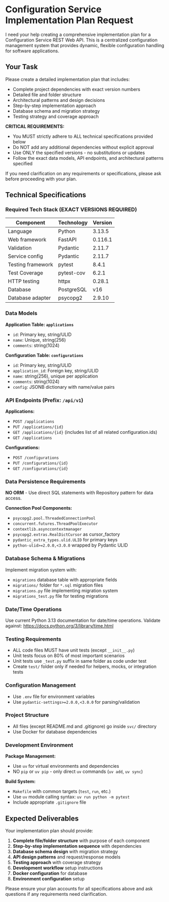 # Configuration Service Implementation Plan Request

I need your help creating a comprehensive implementation plan for a Configuration Service REST Web API. This is a centralized configuration management system that provides dynamic, flexible configuration handling for software applications.

## Your Task

Please create a detailed implementation plan that includes:
- Complete project dependencies with exact version numbers
- Detailed file and folder structure
- Architectural patterns and design decisions
- Step-by-step implementation approach
- Database schema and migration strategy
- Testing strategy and coverage approach

**CRITICAL REQUIREMENTS:**
- You MUST strictly adhere to ALL technical specifications provided below
- Do NOT add any additional dependencies without explicit approval
- Use ONLY the specified versions - no substitutions or updates
- Follow the exact data models, API endpoints, and architectural patterns specified

If you need clarification on any requirements or specifications, please ask before proceeding with your plan.

## Technical Specifications

### Required Tech Stack (EXACT VERSIONS REQUIRED)

| Component            | Technology | Version  |
|---------------------|------------|----------|
| Language            | Python     | 3.13.5   |
| Web framework       | FastAPI    | 0.116.1  |
| Validation          | Pydantic   | 2.11.7   |
| Service config      | Pydantic   | 2.11.7   |
| Testing framework   | pytest     | 8.4.1    |
| Test Coverage       | pytest-cov | 6.2.1    |
| HTTP testing        | httpx      | 0.28.1   |
| Database            | PostgreSQL | v16      |
| Database adapter    | psycopg2   | 2.9.10   |

### Data Models

**Application Table: `applications`**
- `id`: Primary key, string/ULID
- `name`: Unique, string(256)
- `comments`: string(1024)

**Configuration Table: `configurations`**
- `id`: Primary key, string/ULID
- `application_id`: Foreign key, string/ULID
- `name`: string(256), unique per application
- `comments`: string(1024)
- `config`: JSONB dictionary with name/value pairs

### API Endpoints (Prefix: `/api/v1`)

**Applications:**
- `POST /applications`
- `PUT /applications/{id}`
- `GET /applications/{id}` (includes list of all related configuration.ids)
- `GET /applications`

**Configurations:**
- `POST /configurations`
- `PUT /configurations/{id}`
- `GET /configurations/{id}`

### Data Persistence Requirements

**NO ORM** - Use direct SQL statements with Repository pattern for data access.

**Connection Pool Components:**
- `psycopg2.pool.ThreadedConnectionPool`
- `concurrent.futures.ThreadPoolExecutor`
- `contextlib.asynccontextmanager`
- `psycopg2.extras.RealDictCursor` as cursor_factory
- `pydantic_extra_types.ulid.ULID` for primary keys
- `python-ulid>=2.0.0,<3.0.0` wrapped by Pydantic ULID

### Database Schema & Migrations

Implement migration system with:
- `migrations` database table with appropriate fields
- `migrations/` folder for `*.sql` migration files
- `migrations.py` file implementing migration system
- `migrations_test.py` file for testing migrations

### Date/Time Operations

Use current Python 3.13 documentation for date/time operations. Validate against: https://docs.python.org/3/library/time.html

### Testing Requirements

- ALL code files MUST have unit tests (except `__init__.py`)
- Unit tests focus on 80% of most important scenarios
- Unit tests use `_test.py` suffix in same folder as code under test
- Create `test/` folder only if needed for helpers, mocks, or integration tests

### Configuration Management

- Use `.env` file for environment variables
- Use `pydantic-settings>=2.0.0,<3.0.0` for parsing/validation

### Project Structure

- All files (except README.md and .gitignore) go inside `svc/` directory
- Use Docker for database dependencies

### Development Environment

**Package Management:**
- Use `uv` for virtual environments and dependencies
- NO `pip` or `uv pip` - only direct `uv` commands (`uv add`, `uv sync`)

**Build System:**
- `Makefile` with common targets (`test`, `run`, etc.)
- Use `uv` module calling syntax: `uv run python -m pytest`
- Include appropriate `.gitignore` file

## Expected Deliverables

Your implementation plan should provide:

1. **Complete file/folder structure** with purpose of each component
2. **Step-by-step implementation sequence** with dependencies
3. **Database schema design** with migration strategy
4. **API design patterns** and request/response models
5. **Testing approach** with coverage strategy
6. **Development workflow** setup instructions
7. **Docker configuration** for database
8. **Environment configuration** setup

Please ensure your plan accounts for all specifications above and ask questions if any requirements need clarification.
